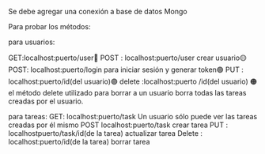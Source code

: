 Se debe agregar una conexión a base de datos Mongo

Para probar los métodos:

para usuarios:

GET:localhost:puerto/user🔴
POST : localhost:puerto/user crear usuario🟡
POST: localhost:puerto/login para iniciar sesión y generar token🟢
PUT : localhost:puerto/id(del usuario)🟣
delete :localhost:puerto /id(del usuario) 🟠
el método delete utilizado para borrar a un usuario borra todas las tareas creadas por el usuario.

para tareas:
GET: localhost:puerto/task Un usuario sólo puede ver las tareas creadas por él mismo
 POST localhost:puerto/task crear tarea
 PUT : localhostpuerto/task/id(de la tarea) actualizar tarea
 Delete : localhost:puerto/id(de la tarea) borrar tarea


